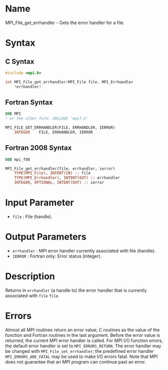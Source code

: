 # Name

MPI_File_get_errhandler  - Gets the error handler for a file.

# Syntax

## C Syntax

```c
#include <mpi.h>

int MPI_File_get_errhandler(MPI_File file, MPI_Errhandler
    *errhandler)
```

## Fortran Syntax

```fortran
USE MPI
! or the older form: INCLUDE 'mpif.h'

MPI_FILE_GET_ERRHANDLER(FILE, ERRHANDLER, IERROR)
    INTEGER    FILE, ERRHANDLER, IERROR
```

## Fortran 2008 Syntax

```fortran
USE mpi_f08

MPI_File_get_errhandler(file, errhandler, ierror)
    TYPE(MPI_File), INTENT(IN) :: file
    TYPE(MPI_Errhandler), INTENT(OUT) :: errhandler
    INTEGER, OPTIONAL, INTENT(OUT) :: ierror
```


# Input Parameter

* `file` : File (handle).

# Output Parameters

* `errhandler` : MPI error handler currently associated with file (handle).
* `IERROR` : Fortran only: Error status (integer).

# Description

Returns in `errhandler` (a handle to) the error handler that is
currently associated with `file` `file`.

# Errors

Almost all MPI routines return an error value; C routines as the value
of the function and Fortran routines in the last argument.
Before the error value is returned, the current MPI error handler is
called. For MPI I/O function errors, the default error handler is set to
`MPI_ERRORS_RETURN`. The error handler may be changed with
`MPI_File_set_errhandler`; the predefined error handler
`MPI_ERRORS_ARE_FATAL` may be used to make I/O errors fatal. Note that MPI
does not guarantee that an MPI program can continue past an error.
